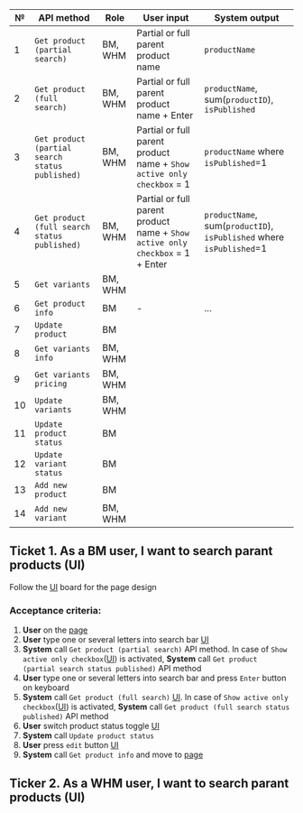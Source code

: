 

№ | API method | Role | User input | System output
------------ | ------------- | ------------- | ------------- | -------------
1 |	`Get product (partial search)` | BM, WHM |	Partial or full parent product name | `productName`
2 |	`Get product (full search)` |	BM, WHM |	Partial or full parent product name + Enter | `productName`, sum(`productID`), `isPublished`
3 |	`Get product (partial search status published)` | BM, WHM |	Partial or full parent product name + `Show active only checkbox` = 1 |  `productName` where `isPublished`=1
4 |	`Get product (full search status published)` |	BM, WHM | Partial or full parent product name + `Show active only checkbox` = 1 + Enter | `productName`, sum(`productID`), `isPublished` where `isPublished`=1
5 | `Get variants` |	BM, WHM |	|
6 | `Get product info` |	BM | - | ...
7 | `Update product` |	BM |	|
8 | `Get variants info` |	BM, WHM |	|
9 | `Get variants pricing` |	BM, WHM |	|
10 | `Update variants` |	BM, WHM |	|
11 | `Update product status` | BM |	|
12 | `Update variant status` | BM |	|
13 |	`Add new product` |	BM |	|
14 |	`Add new variant` |	BM, WHM |	|



## Ticket 1. As a BM user, I want to search parant products (UI)
Follow the [UI](https://www.figma.com/file/8esK6SC43J6ioZCIuj2hJr/Catalog-Management?node-id=389%3A11333) board for the page design
### Acceptance criteria:
1. **User** on the [page](https://www.figma.com/file/8esK6SC43J6ioZCIuj2hJr/Catalog-Management?node-id=389%3A11333)
2. **User** type one or several letters into search bar [UI](https://user-images.githubusercontent.com/73137432/135811153-9693454b-27b5-422a-8b17-1ca08e0ebc87.png) 
3. **System** call `Get product (partial search)` API method. In case of `Show active only checkbox`([UI](https://user-images.githubusercontent.com/73137432/135830700-fb21f7cc-2b08-4f7f-936b-a6720db2b3bd.png)) is activated, **System** call `Get product (partial search status published)` API method
4. **User** type one or several letters into search bar and press `Enter` button on keyboard 
5. **System** call `Get product (full search)` [UI](https://www.figma.com/file/8esK6SC43J6ioZCIuj2hJr/Catalog-Management?node-id=389%3A10768). In case of `Show active only checkbox`([UI](https://user-images.githubusercontent.com/73137432/135830700-fb21f7cc-2b08-4f7f-936b-a6720db2b3bd.png)) is activated, **System** call `Get product (full search status published)` API method
6. **User** switch product status toggle [UI](https://user-images.githubusercontent.com/73137432/135833166-f4de8c8e-3a8a-40d0-8b7b-2622693a7f24.png)
7. **System** call `Update product status`
8. **User** press `edit` button [UI](https://user-images.githubusercontent.com/73137432/135833794-12e656ec-3513-4a1e-ba42-a618089ce5ca.png)
9. **System** call `Get product info` and move to [page](https://www.figma.com/file/8esK6SC43J6ioZCIuj2hJr/Catalog-Management?node-id=743%3A21512)





## Ticker 2. As a WHM user, I want to search parant products (UI)
